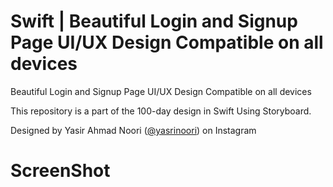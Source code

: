# Swift | Beautiful Login and Signup Page UI/UX Design Compatible on all devices
Beautiful Login and Signup Page UI/UX Design Compatible on all devices

This repository is a part of the 100-day design in Swift Using Storyboard.


Designed by Yasir Ahmad Noori (<a href="https://www.instagram.com/yasrinoori/">@yasrinoori</a>) on Instagram


# ScreenShot

